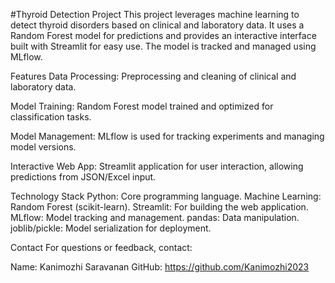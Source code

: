 #Thyroid Detection Project
This project leverages machine learning to detect thyroid disorders based on clinical and laboratory data. It uses a Random Forest model for predictions and provides an interactive interface built with Streamlit for easy use. The model is tracked and managed using MLflow.

Features
Data Processing: Preprocessing and cleaning of clinical and laboratory data.

Model Training: Random Forest model trained and optimized for classification tasks.

Model Management: MLflow is used for tracking experiments and managing model versions.

Interactive Web App: Streamlit application for user interaction, allowing predictions from JSON/Excel input.

Technology Stack
Python: Core programming language.
Machine Learning: Random Forest (scikit-learn).
Streamlit: For building the web application.
MLflow: Model tracking and management.
pandas: Data manipulation.
joblib/pickle: Model serialization for deployment.

Contact
For questions or feedback, contact:

Name: Kanimozhi Saravanan
GitHub: https://github.com/Kanimozhi2023
